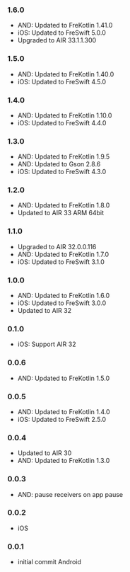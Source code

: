 ### 1.6.0
- AND: Updated to FreKotlin 1.41.0
- iOS: Updated to FreSwift 5.0.0
- Upgraded to AIR 33.1.1.300

### 1.5.0
- AND: Updated to FreKotlin 1.40.0
- iOS: Updated to FreSwift 4.5.0

### 1.4.0
- AND: Updated to FreKotlin 1.10.0
- iOS: Updated to FreSwift 4.4.0

### 1.3.0
- AND: Updated to FreKotlin 1.9.5
- AND: Updated to Gson 2.8.6
- iOS: Updated to FreSwift 4.3.0

### 1.2.0
- AND: Updated to FreKotlin 1.8.0
- Updated to AIR 33 ARM 64bit

### 1.1.0
- Upgraded to AIR 32.0.0.116
- AND: Updated to FreKotlin 1.7.0
- iOS: Updated to FreSwift 3.1.0

### 1.0.0
- AND: Updated to FreKotlin 1.6.0
- iOS: Updated to FreSwift 3.0.0
- Updated to AIR 32

### 0.1.0
- iOS: Support AIR 32

### 0.0.6
- AND: Updated to FreKotlin 1.5.0

### 0.0.5 
- AND: Updated to FreKotlin 1.4.0
- iOS: Updated to FreSwift 2.5.0

### 0.0.4 
- Updated to AIR 30
- AND: Updated to FreKotlin 1.3.0

### 0.0.3 
- AND: pause receivers on app pause

### 0.0.2  
- iOS

### 0.0.1  
- initial commit Android
